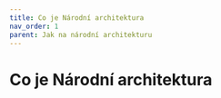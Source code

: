 ```yaml
---
title: Co je Národní architektura
nav_order: 1
parent: Jak na národní architekturu
---
```



# Co je Národní architektura

